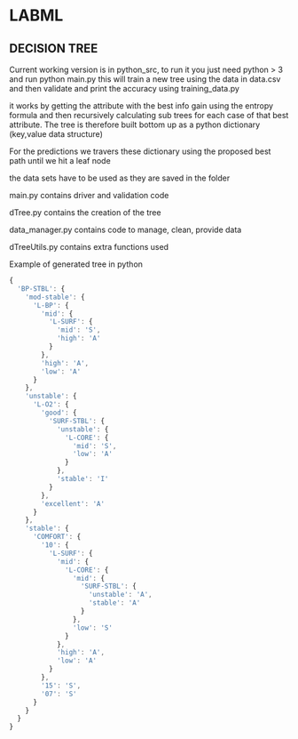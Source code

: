 # LABML

## DECISION TREE

Current working version is in python_src, to run it you just need python > 3 and run python main.py this will train a new tree using the data in data.csv and then validate and print the accuracy using training_data.py

it works by getting the attribute with the best info gain using the entropy formula and then recursively calculating sub trees for each case of that best attribute. The tree is therefore built bottom up as a python dictionary (key,value data structure)

For the predictions we travers these dictionary using the proposed best path until we hit a leaf node

the data sets have to be used as they are saved in the folder

main.py contains driver and validation code 

dTree.py contains the creation of the tree

data_manager.py contains code to manage, clean, provide data

dTreeUtils.py contains extra functions used

Example of generated tree in python
```javascript
{
  'BP-STBL': {
    'mod-stable': {
      'L-BP': {
        'mid': {
          'L-SURF': {
            'mid': 'S',
            'high': 'A'
          }
        },
        'high': 'A',
        'low': 'A'
      }
    },
    'unstable': {
      'L-O2': {
        'good': {
          'SURF-STBL': {
            'unstable': {
              'L-CORE': {
                'mid': 'S',
                'low': 'A'
              }
            },
            'stable': 'I'
          }
        },
        'excellent': 'A'
      }
    },
    'stable': {
      'COMFORT': {
        '10': {
          'L-SURF': {
            'mid': {
              'L-CORE': {
                'mid': {
                  'SURF-STBL': {
                    'unstable': 'A',
                    'stable': 'A'
                  }
                },
                'low': 'S'
              }
            },
            'high': 'A',
            'low': 'A'
          }
        },
        '15': 'S',
        '07': 'S'
      }
    }
  }
}
```

